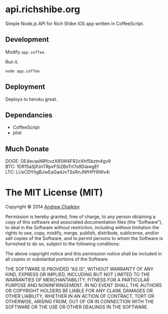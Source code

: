 api.richshibe.org
=================

Simple Node.js API for Rich Shibe iOS app written in CoffeeScript.

## Development

Modify `app.coffee`.

Run it.

```
node app.coffee
```

## Deployment

Deploys to heroku great.


## Dependancies 

* CoffeeScript
* plist
  
## Much Donate

DOGE: DE4evasNRfcvzX85W4FR2cXhf5bztn4gv9  
BTC: 1DR15aSjPJnTRpvFSi2BsTrt7s9DiawgEf  
LTC: LUsCDYhgBJwEaGadJvTSsRnJNfHfY8Wv4i  

The MIT License (MIT)
=========

Copyright © 2014 [Andrew Chalkley](http://twitter.com/chalkers)

Permission is hereby granted, free of charge, to any person obtaining a copy of this software and associated documentation files (the “Software”), to deal in the Software without restriction, including without limitation the rights to use, copy, modify, merge, publish, distribute, sublicense, and/or sell copies of the Software, and to permit persons to whom the Software is furnished to do so, subject to the following conditions:

The above copyright notice and this permission notice shall be included in all copies or substantial portions of the Software.

THE SOFTWARE IS PROVIDED “AS IS”, WITHOUT WARRANTY OF ANY KIND, EXPRESS OR IMPLIED, INCLUDING BUT NOT LIMITED TO THE WARRANTIES OF MERCHANTABILITY, FITNESS FOR A PARTICULAR PURPOSE AND NONINFRINGEMENT. IN NO EVENT SHALL THE AUTHORS OR COPYRIGHT HOLDERS BE LIABLE FOR ANY CLAIM, DAMAGES OR OTHER LIABILITY, WHETHER IN AN ACTION OF CONTRACT, TORT OR OTHERWISE, ARISING FROM, OUT OF OR IN CONNECTION WITH THE SOFTWARE OR THE USE OR OTHER DEALINGS IN THE SOFTWARE.

